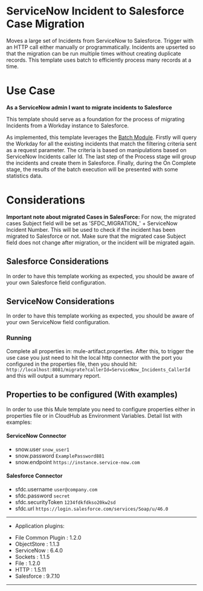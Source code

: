 
# ServiceNow Incident to Salesforce Case Migration	

<!-- Header (start) -->

<!-- Header (end) -->
Moves a large set of Incidents from ServiceNow to Salesforce. Trigger with an HTTP call either manually or programmatically. Incidents are upserted so that the migration can be run multiple times without creating duplicate records. This template uses batch to efficiently process many records at a time.

# Use Case
<!-- Use Case (start) -->
**As a ServiceNow admin I want to migrate incidents to Salesforce**

This template should serve as a foundation for the process of migrating Incidents from a Workday instance to Salesforce. 

As implemented, this template leverages the [Batch Module](http://www.mulesoft.org/documentation/display/current/Batch+Processing).
Firstly will query the Workday for all the existing incidents that match the filtering criteria sent as a request parameter. The criteria is based on manipulations based on ServiceNow Incidents caller Id.
The last step of the Process stage will group the incidents and create them in Salesforce.
Finally, during the On Complete stage, the results of the batch execution will be presented with some statistics data.

# Considerations <a name="considerations"/>

**Important note about migrated Cases in SalesForce:** For now, the migrated cases Subject field will be set as 'SFDC_MIGRATION_' + ServiceNow Incident Number. This will be used to check if the incident has been migrated to Salesforce or not. Make sure that the migrated case Subject field does not change after migration, or the incident will be migrated again.  

## Salesforce Considerations <a name="salesforceconsiderations"/>

In order to have this template working as expected, you should be aware of your own Salesforce field configuration.

## ServiceNow Considerations <a name="workdayconsiderations"/>

In order to have this template working as expected, you should be aware of your own ServiceNow field configuration.

### Running <a name="runonmuleesbstandalone"/>
Complete all properties in: mule-artifact.properties. 
After this, to trigger the use case you just need to hit the local http connector with the port you configured in the properties file, then you should hit: `http://localhost:8081/migrate?callerId=ServiceNow_Incidents_CallerId` and this will output a summary report.

## Properties to be configured (With examples) <a name="propertiestobeconfigured"/>
In order to use this Mule template you need to configure properties either in properties file or in CloudHub as Environment Variables. Detail list with examples:

#### ServiceNow Connector 
+ snow.user `snow_user1`
+ snow.password `ExamplePassword881`
+ snow.endpoint `https://instance.service-now.com`

#### Salesforce Connector
+ sfdc.username `user@company.com`
+ sfdc.password `secret`
+ sfdc.securityToken `1234fdkfdkso20kw2sd`
+ sfdc.url `https://login.salesforce.com/services/Soap/u/46.0`

**********************************************************************
* Application plugins:                                              
 - File Common Plugin : 1.2.0                              
 - ObjectStore : 1.1.3                                             
 - ServiceNow : 6.4.0                                              
 - Sockets : 1.1.5                                                 
 - File : 1.2.0                                                    
 - HTTP : 1.5.11                                                   
 - Salesforce : 9.7.10                                             
**********************************************************************